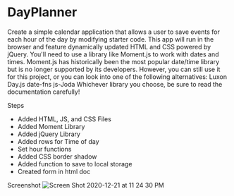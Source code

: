 # DayPlanner

Create a simple calendar application that allows a user to save events for each hour of the day by modifying starter code. This app will run in the browser and feature dynamically updated HTML and CSS powered by jQuery.
You'll need to use a library like Moment.js to work with dates and times. Moment.js has historically been the most popular date/time library but is no longer supported by its developers. However, you can still use it for this project, or you can look into one of the following alternatives:
Luxon
Day.js
date-fns
js-Joda
Whichever library you choose, be sure to read the documentation carefully!

Steps
- Added HTML, JS, and CSS Files
- Added Moment Library
- Added jQuery Library
- Added rows for Time of day
- Set  hour functions
- Added CSS border shadow
- Added function to save to local storage
- Created form in html doc

Screenshot
![Screen Shot 2020-12-21 at 11 24 30 PM](https://user-images.githubusercontent.com/66282427/102849268-c912f780-43e4-11eb-915b-e709bf49a2fa.png)